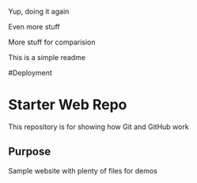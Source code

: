 Yup, doing it again


Even more stuff


More stuff for comparision


This is a simple readme

#Deployment

# Starter Web Repo

This repository is for showing how Git and GitHub work

## Purpose

Sample website with plenty of files for demos
